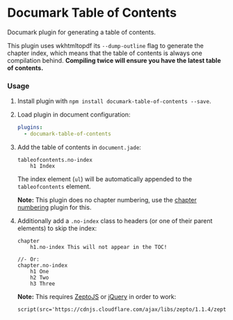 # Documark Table of Contents

Documark plugin for generating a table of contents.

This plugin uses wkhtmltopdf its `--dump-outline` flag to generate the chapter index,
which means that the table of contents is always one compilation behind.
__Compiling twice will ensure you have the latest table of contents.__

### Usage

1. Install plugin with `npm install documark-table-of-contents --save`.

2. Load plugin in document configuration:

	```yaml
	plugins:
	  - documark-table-of-contents
	```

3. Add the table of contents in `document.jade`:

	```jade
	tableofcontents.no-index
		h1 Index
	```

	The index element (`ul`) will be automatically appended to the `tableofcontents` element.

	__Note:__ This plugin does no chapter numbering, use the [chapter numbering][documark-chapter-numbering] plugin for this.

4. Additionally add a `.no-index` class to headers (or one of their parent elements) to skip the index:

	```jade
	chapter
		h1.no-index This will not appear in the TOC!

	//- Or:
	chapter.no-index
		h1 One
		h2 Two
		h3 Three
	```

	__Note:__ This requires [ZeptoJS][zeptojs] or [jQuery][jquery] in order to work:

	```jade
	script(src='https://cdnjs.cloudflare.com/ajax/libs/zepto/1.1.4/zepto.min.js')
	```

[documark-chapter-numbering]: https://github.com/mauvm/documark-chapter-numbering
[zeptojs]: http://zeptojs.com/
[jquery]: http://jquery.com/
